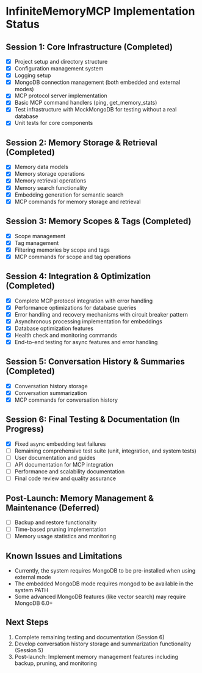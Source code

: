 # InfiniteMemoryMCP Implementation Status

## Session 1: Core Infrastructure (Completed)

- [x] Project setup and directory structure
- [x] Configuration management system
- [x] Logging setup
- [x] MongoDB connection management (both embedded and external modes)
- [x] MCP protocol server implementation
- [x] Basic MCP command handlers (ping, get_memory_stats)
- [x] Test infrastructure with MockMongoDB for testing without a real database
- [x] Unit tests for core components

## Session 2: Memory Storage & Retrieval (Completed)

- [x] Memory data models
- [x] Memory storage operations
- [x] Memory retrieval operations
- [x] Memory search functionality
- [x] Embedding generation for semantic search
- [x] MCP commands for memory storage and retrieval

## Session 3: Memory Scopes & Tags (Completed)

- [x] Scope management
- [x] Tag management
- [x] Filtering memories by scope and tags
- [x] MCP commands for scope and tag operations

## Session 4: Integration & Optimization (Completed)

- [x] Complete MCP protocol integration with error handling
- [x] Performance optimizations for database queries
- [x] Error handling and recovery mechanisms with circuit breaker pattern
- [x] Asynchronous processing implementation for embeddings
- [x] Database optimization features
- [x] Health check and monitoring commands
- [x] End-to-end testing for async features and error handling

## Session 5: Conversation History & Summaries (Completed)

- [x] Conversation history storage
- [x] Conversation summarization
- [x] MCP commands for conversation history

## Session 6: Final Testing & Documentation (In Progress)

- [x] Fixed async embedding test failures
- [ ] Remaining comprehensive test suite (unit, integration, and system tests)
- [ ] User documentation and guides
- [ ] API documentation for MCP integration
- [ ] Performance and scalability documentation
- [ ] Final code review and quality assurance

## Post-Launch: Memory Management & Maintenance (Deferred)

- [ ] Backup and restore functionality
- [ ] Time-based pruning implementation
- [ ] Memory usage statistics and monitoring

## Known Issues and Limitations

- Currently, the system requires MongoDB to be pre-installed when using external mode
- The embedded MongoDB mode requires mongod to be available in the system PATH
- Some advanced MongoDB features (like vector search) may require MongoDB 6.0+

## Next Steps

1. Complete remaining testing and documentation (Session 6)
2. Develop conversation history storage and summarization functionality (Session 5)
3. Post-launch: Implement memory management features including backup, pruning, and monitoring
